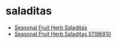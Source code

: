 # saladitas

 * [Seasonal Fruit Herb Saladitas](../../index/s/seasonal-fruit-herb-saladitas-51196810.json)
 * [Seasonal Fruit Herb Saladitas 51196810](../../index/s/seasonal-fruit-herb-saladitas-51196810.json)

